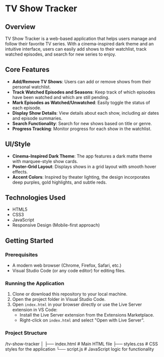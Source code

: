 # TV Show Tracker

## Overview
TV Show Tracker is a web-based application that helps users manage and follow their favorite TV series. With a cinema-inspired dark theme and an intuitive interface, users can easily add shows to their watchlist, track watched episodes, and search for new series to enjoy.

## Core Features
- **Add/Remove TV Shows**: Users can add or remove shows from their personal watchlist.
- **Track Watched Episodes and Seasons**: Keep track of which episodes have been watched and which are still pending.
- **Mark Episodes as Watched/Unwatched**: Easily toggle the status of each episode.
- **Display Show Details**: View details about each show, including air dates and episode summaries.
- **Search Functionality**: Search for new shows based on title or genre.
- **Progress Tracking**: Monitor progress for each show in the watchlist.

## UI/Style
- **Cinema-Inspired Dark Theme**: The app features a dark matte theme with marquee-style show cards.
- **Poster-Grid Layout**: Displays shows in a grid layout with smooth hover effects.
- **Accent Colors**: Inspired by theater lighting, the design incorporates deep purples, gold highlights, and subtle reds.

## Technologies Used
- HTML5
- CSS3
- JavaScript
- Responsive Design (Mobile-first approach)

## Getting Started

### Prerequisites
- A modern web browser (Chrome, Firefox, Safari, etc.)
- Visual Studio Code (or any code editor) for editing files.

### Running the Application
1. Clone or download this repository to your local machine.
2. Open the project folder in Visual Studio Code.
3. Open `index.html` in your browser directly or use the Live Server extension in VS Code:
   - Install the Live Server extension from the Extensions Marketplace.
   - Right-click on `index.html` and select "Open with Live Server".

### Project Structure
/tv-show-tracker
│
├── index.html # Main HTML file
├── styles.css # CSS styles for the application
└── script.js # JavaScript logic for functionality
